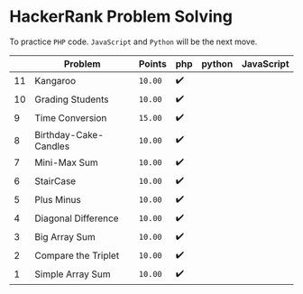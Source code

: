 # HackerRank Problem Solving

To practice `PHP` code. `JavaScript` and `Python` will be the next move.

|   | Problem | Points | php | python | JavaScript |
|---|---|---|---|---|---|
| 11 | Kangaroo | `10.00` | :heavy_check_mark: | | |
| 10 | Grading Students | `10.00` | :heavy_check_mark: | | |
| 9 | Time Conversion | `15.00` | :heavy_check_mark: | | |
| 8 | Birthday-Cake-Candles | `10.00` | :heavy_check_mark: | | |
| 7 | Mini-Max Sum | `10.00` | :heavy_check_mark: | | |
| 6 | StairCase | `10.00` | :heavy_check_mark: | | |
| 5 | Plus Minus | `10.00` | :heavy_check_mark: | | |
| 4 | Diagonal Difference | `10.00` | :heavy_check_mark: | | |
| 3 | Big Array Sum | `10.00` | :heavy_check_mark: | | |
| 2 | Compare the Triplet | `10.00` | :heavy_check_mark: | | |
| 1 | Simple Array Sum | `10.00` | :heavy_check_mark: | | |
